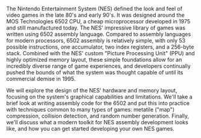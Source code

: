 The Nintendo Entertainment System (NES) defined the look and feel of video games in the late 80's and early 90's. It was designed around the MOS Technologies 6502 CPU, a cheap microprocessor developed in 1975 and still manufactured today. The NES' impressive library of games was written using 6502 assembly language. Compared to assembly languages for modern processors, 6502 assembly is relatively simple, with only 53 possible instructions, one accumulator, two index registers, and a 256-byte stack. Combined with the NES' custom "Picture Processing Unit" (PPU) and highly optimized memory layout, these simple foundations allow for an incredibly diverse range of game experiences, and developers continually pushed the bounds of what the system was thought capable of until its commercial demise in 1995.

We will explore the design of the NES' hardware and memory layout, focusing on the system's graphical capabilities and limitations. We'll take a brief look at writing assembly code for the 6502 and put this into practice with techniques common to many types of games: metatile ("map") compression, collision detection, and random number generation. Finally, we'll discuss what a modern toolkit for NES assembly development looks like, and how you can get started developing your own NES games.